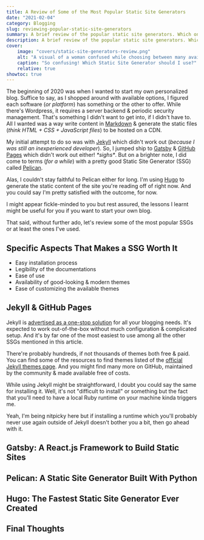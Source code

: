 ```yaml
---
title: A Review of Some of the Most Popular Static Site Generators
date: "2021-02-04"
category: Blogging
slug: reviewing-popular-static-site-generators
summary: A brief review of the popular static site generators. Which one should you use, why & much more.
description: A brief review of the popular static site generators. Which one should you use, why & much more.
cover:
    image: "covers/static-site-generators-review.png"
    alt: "A visual of a woman confused while choosing between many available SSGs."
    caption: "So confusing! Which Static Site Generator should I use?"
    relative: true
showtoc: true
---
```


The beginning of 2020 was when I wanted to start my own personalized blog. Suffice to say, as I shopped around with available options, I figured each software (_or platform_) has something or the other to offer. While there's Wordpress, it requires a server backend & periodic security management. That's something I didn't want to get into, if I didn't have to. All I wanted was a way write content in [Markdown](https://www.markdownguide.org/) & generate the static files (_think HTML + CSS + JavaScript files_) to be hosted on a CDN.

My initial attempt to do so was with [Jekyll](https://jekyllrb.com/) which didn't work out (_because I was still an inexperienced developer_). So, I jumped ship to [Gatsby](https://www.gatsbyjs.com/) & [GitHub Pages](https://pages.github.com/) which didn't work out either! _\*sighs\*_. But on a brighter note, I did come to terms (_for a while_) with a pretty good Static Site Generator (SSG) called [Pelican](https://blog.getpelican.com/).

Alas, I couldn't stay faithful to Pelican either for long. I'm using [Hugo](https://gohugo.io/) to generate the static content of the site you're reading off of right now. And you could say I'm pretty satisfied with the outcome, for now.

I might appear fickle-minded to you but rest assured, the lessons I learnt might be useful for you if you want to start your own blog.

That said, without further ado, let's review some of the most popular SSGs or at least the ones I've used.

## Specific Aspects That Makes a SSG Worth It

- Easy installation process
- Legibility of the documentations
- Ease of use
- Availability of good-looking & modern themes
- Ease of customizing the available themes

## Jekyll & GitHub Pages

Jekyll is [advertised as a one-stop solution](https://docs.github.com/en/github/working-with-github-pages/setting-up-a-github-pages-site-with-jekyll) for all your blogging needs. It's expected to work out-of-the-box without much configuration & complicated setup. And it's by far one of the most easiest to use among all the other SSGs mentioned in this article.

There're probably hundreds, if not thousands of themes both free & paid. You can find some of the resources to find themes listed of the [official Jekyll themes page](https://jekyllrb.com/docs/themes/). And you might find many more on GitHub, maintained by the community & made available free of costs.

While using Jekyll might be straightforward, I doubt you could say the same for installing it. Well, it's not "difficult to install" or something but the fact that you'll need to have a local Ruby runtime on your machine kinda triggers me.

Yeah, I'm being nitpicky here but if installing a runtime which you'll probably never use again outside of Jekyll doesn't bother you a bit, then go ahead with it.

## Gatsby: A React.js Framework to Build Static Sites



## Pelican: A Static Site Generator Built With Python

## Hugo: The Fastest Static Site Generator Ever Created

## Final Thoughts
